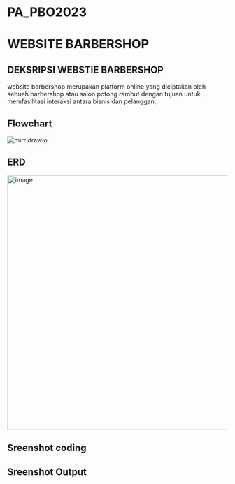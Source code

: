 # PA_PBO2023
# WEBSITE BARBERSHOP
## DEKSRIPSI WEBSTIE BARBERSHOP
website barbershop merupakan platform online yang diciptakan oleh sebuah barbershop atau salon potong rambut dengan tujuan untuk memfasilitasi interaksi antara bisnis dan pelanggan, 

## Flowchart 
![mirr drawio](https://github.com/namirarsjynt/PA_PBO2023/assets/126450244/678a4e10-5242-424a-b26c-01e46243d267)
## ERD
<img width="583" alt="image" src="https://github.com/namirarsjynt/PA_PBO2023/assets/126450244/c2890689-9627-4400-8f46-8e2809737a99">

## Sreenshot coding 
## Sreenshot Output 
